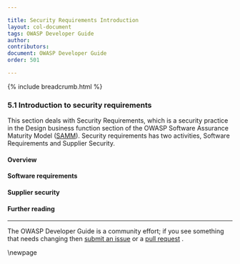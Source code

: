 ```yaml
---

title: Security Requirements Introduction
layout: col-document
tags: OWASP Developer Guide
author:
contributors:
document: OWASP Developer Guide
order: 501

---
```


{% include breadcrumb.html %}

### 5.1 Introduction to security requirements

This section deals with Security Requirements, which is a security practice in the Design business function
section of the OWASP Software Assurance Maturity Model ([SAMM][samm]).
Security requirements has two activities, Software Requirements and Supplier Security.

#### Overview

#### Software requirements

#### Supplier security

#### Further reading

----
The OWASP Developer Guide is a community effort; if you see something that needs changing
then [submit an issue][issue] or a [pull request][pr] .

[issue]: https://github.com/OWASP/www-project-developer-guide/issues/new?labels=enhancement&template=request.md&title=Update:%2005-security-requirements
[pr]: https://github.com/OWASP/www-project-developer-guide/pulls
[samm]: https://owaspsamm.org/about/

\newpage
